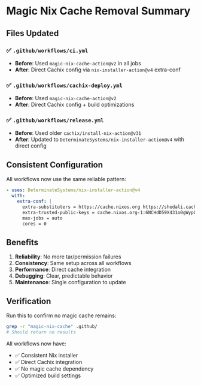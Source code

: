 # Magic Nix Cache Removal Summary

## Files Updated

### ✅ `.github/workflows/ci.yml`

- **Before**: Used `magic-nix-cache-action@v2` in all jobs
- **After**: Direct Cachix config via `nix-installer-action@v4` extra-conf

### ✅ `.github/workflows/cachix-deploy.yml`

- **Before**: Used `magic-nix-cache-action@v2`
- **After**: Direct Cachix config + build optimizations

### ✅ `.github/workflows/release.yml`

- **Before**: Used older `cachix/install-nix-action@v31`
- **After**: Updated to `DeterminateSystems/nix-installer-action@v4` with direct config

## Consistent Configuration

All workflows now use the same reliable pattern:

```yaml
- uses: DeterminateSystems/nix-installer-action@v4
  with:
    extra-conf: |
      extra-substituters = https://cache.nixos.org https://shedali.cachix.org
      extra-trusted-public-keys = cache.nixos.org-1:6NCHdD59X431o0gWypbMrAURkbJ16ZPMQFGspcDShjY= shedali.cachix.org-1:jnKOvnLAPbsv127ddEfluQ5Wo8h7llUT47CUJCumAvI=
      max-jobs = auto
      cores = 0
```

## Benefits

1. **Reliability**: No more tar/permission failures
2. **Consistency**: Same setup across all workflows
3. **Performance**: Direct cache integration
4. **Debugging**: Clear, predictable behavior
5. **Maintenance**: Single configuration to update

## Verification

Run this to confirm no magic cache remains:

```bash
grep -r "magic-nix-cache" .github/
# Should return no results
```

All workflows now have:

- ✅ Consistent Nix installer
- ✅ Direct Cachix integration
- ✅ No magic cache dependency
- ✅ Optimized build settings
